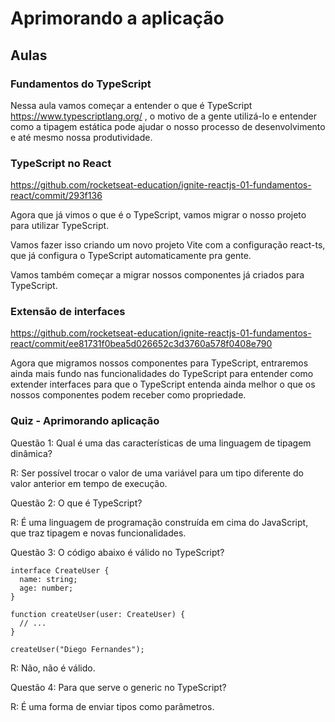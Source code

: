 # Aprimorando a aplicação

## Aulas

### Fundamentos do TypeScript

Nessa aula vamos começar a entender o que é
TypeScript <https://www.typescriptlang.org/>
, o motivo de a gente utilizá-lo e entender como a tipagem estática pode ajudar o nosso processo de desenvolvimento e até mesmo nossa produtividade.

### TypeScript no React

<https://github.com/rocketseat-education/ignite-reactjs-01-fundamentos-react/commit/293f136>

Agora que já vimos o que é o TypeScript, vamos migrar o nosso projeto para utilizar TypeScript.

Vamos fazer isso criando um novo projeto Vite com a configuração react-ts, que já configura o TypeScript automaticamente pra gente.

Vamos também começar a migrar nossos componentes já criados para TypeScript.

### Extensão de interfaces

<https://github.com/rocketseat-education/ignite-reactjs-01-fundamentos-react/commit/ee81731f0bea5d026652c3d3760a578f0408e790>

Agora que migramos nossos componentes para TypeScript, entraremos ainda mais fundo nas funcionalidades do TypeScript para entender como extender interfaces para que o TypeScript entenda ainda melhor o que os nossos componentes podem receber como propriedade.

### Quiz - Aprimorando aplicação

Questão 1:
Qual é uma das características de uma linguagem de tipagem dinâmica?

R: Ser possível trocar o valor de uma variável para um tipo diferente do valor anterior em tempo de execução.

Questão 2:
O que é TypeScript?

R: É uma linguagem de programação construída em cima do JavaScript, que traz tipagem e novas funcionalidades.

Questão 3:
O código abaixo é válido no TypeScript?

```tsx
interface CreateUser {
  name: string;
  age: number;
}

function createUser(user: CreateUser) {
  // ...
}

createUser("Diego Fernandes");
```

R: Não, não é válido.

Questão 4:
Para que serve o generic no TypeScript?

R: É uma forma de enviar tipos como parâmetros.
